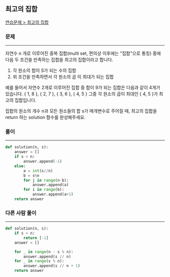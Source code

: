 ## 최고의 집합

[연습문제 > 최고의 집합](https://school.programmers.co.kr/learn/courses/30/lessons/12938)

### 문제
---
자연수 n 개로 이루어진 중복 집합(multi set, 편의상 이후에는 "집합"으로 통칭) 중에 다음 두 조건을 만족하는 집합을 최고의 집합이라고 합니다.

1. 각 원소의 합이 S가 되는 수의 집합
2. 위 조건을 만족하면서 각 원소의 곱 이 최대가 되는 집합

예를 들어서 자연수 2개로 이루어진 집합 중 합이 9가 되는 집합은 다음과 같이 4개가 있습니다.
{ 1, 8 }, { 2, 7 }, { 3, 6 }, { 4, 5 }
그중 각 원소의 곱이 최대인 { 4, 5 }가 최고의 집합입니다.

집합의 원소의 개수 n과 모든 원소들의 합 s가 매개변수로 주어질 때, 최고의 집합을 return 하는 solution 함수를 완성해주세요.

### 풀이
---
```python
def solution(n, s):
    answer = []
    if s < n:
        answer.append(-1)
    else:
        a = int(s//n)
        b = s%n
        for j in range(n-b):
            answer.append(a)
        for i in range(b):
            answer.append(a+1)
    return answer
```

### 다른 사람 풀이
---
```python
def solution(n, s):
    if s < n:
        return [-1]
    answer = []

    for _ in range(n - s % n):
        answer.append(s // n)
    for _ in range(s % n):
        answer.append(s // n + 1)
    return answer
```